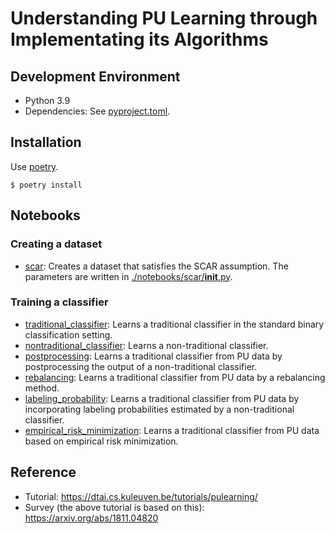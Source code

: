 # Understanding PU Learning through Implementating its Algorithms

## Development Environment

- Python 3.9
- Dependencies: See [pyproject.toml](./pyproject.toml).

## Installation

Use [poetry](https://python-poetry.org/).

```
$ poetry install
```

## Notebooks

### Creating a dataset

- [scar](./notebooks/scar.ipynb): Creates a dataset that satisfies the SCAR assumption. The parameters are written in [./notebooks/scar/__init__.py](./notebooks/scar/__init__.py).

### Training a classifier

- [traditional_classifier](./noteboooks/traditional_classifier.ipynb): Learns a traditional classifier in the standard binary classification setting.
- [nontraditional_classifier](./noteboooks/nontraditional_classifier.ipynb): Learns a non-traditional classifier.
- [postprocessing](./notebooks/postprocessing.ipynb): Learns a traditional classifier from PU data by postprocessing the output of a non-traditional classifier.
- [rebalancing](./notebooks/rebalancing.ipynb): Learns a traditional classifier from PU data by a rebalancing method.
- [labeling_probability](notebooks/.ipynb_checkpoints/labeling_probability.ipynb): Learns a traditional classifier from PU data by incorporating labeling probabilities estimated by a non-traditional classifier.
- [empirical_risk_minimization](./notebooks/empirical_risk_minimization.ipynb): Learns a traditional classifier from PU data based on empirical risk minimization.

## Reference

- Tutorial: https://dtai.cs.kuleuven.be/tutorials/pulearning/
- Survey (the above tutorial is based on this): https://arxiv.org/abs/1811.04820
